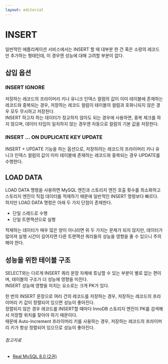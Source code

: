 ```yaml
---
layout: editorial
---
```


# INSERT

일반적인 애플리케이션 서비스에서는 INSERT 할 때 대부분 한 건 혹은 소량의 레코드만 추가하는 형태인데, 이 경우엔 성능에 대해 고려할 부분이 없다.

## 삽입 옵션

### INSERT IGNORE

저장하는 레코드의 프라이머리 키나 유니크 인덱스 컬럼의 값이 이미 테이블에 존재하는 레코드와 중복되는 경우, 저장하는 레코드 컬럼이 테이블의 컬럼과 호화니되지 않은 경우 모두 무시하고 저장한다.  
INSERT 하고자 하는 데이터가 정교하지 않아도 되는 경우에 사용하면, 중복 체크를 하지 않으며, 데이터 타입이 일치하지 않는 경우엔 자동으로 컬럼의 기본 값을 저장한다.

### INSERT ... ON DUPLICATE KEY UPDATE

INSERT + UPDATE 기능을 하는 옵션으로, 저장하려는 레코드의 프라이머리 키나 유니크 인덱스 컬럼의 값이 이미 테이블에 존재하는 레코드와 중복되는 경우 UPDATE를 수행한다.

## LOAD DATA

LOAD DATA 명령을 사용하면 MySQL 엔진과 스토리지 엔진 호출 횟수를 최소화하고 스토리지 엔진이 직접 데이터를 적재하기 때문에 일반적인 INSERT 명령보다 빠르다.  
하지만 LOAD DATA 명령은 아래 두 가지 단점이 존재한다.

- 단일 스레드로 수행
- 단일 트랜잭션으로 실행

적재하는 데이터가 매우 많은 양이 아니라면 위 두 가지는 문제가 되지 않지만, 데이터가 많아져 실행 시간이 길어지면 다른 트랜잭션 쿼리들의 성능을 영향을 줄 수 있으니 주의해야 한다.

## 성능을 위한 테이블 구조

SELECT와는 다르게 INSERT 쿼리 문장 자체에 튜닝할 수 있는 부분이 별로 없는 편이며, 테이블의 구조가 더 성능에 영향을 미친다.  
INSERT 성능에 영향을 미치는 요소로는 크게 PK가 있다.

한 번의 INSERT 문장으로 여러 건의 레코드를 저장하는 경우, 저장하는 레코드의 프라이머리 키 값이 정렬되어 있으면 성능이 좋아진다.  
정렬되지 않은 경우 레코드를 INSERT할 때마다 InnoDB 스토리지 엔진이 PK를 검색해서 저장할 위치를 찾아야 하기 때문이다.  
때문에 Auto-Increment 프라이머리 키를 사용하는 경우, 저장하는 레코드의 프라이머리 키가 항상 정렬되어 있으므로 성능이 좋아진다.

###### 참고자료

- [Real MySQL 8.0 (2권)](https://kobic.net/book/bookInfo/view.do?isbn=9791158392727)
